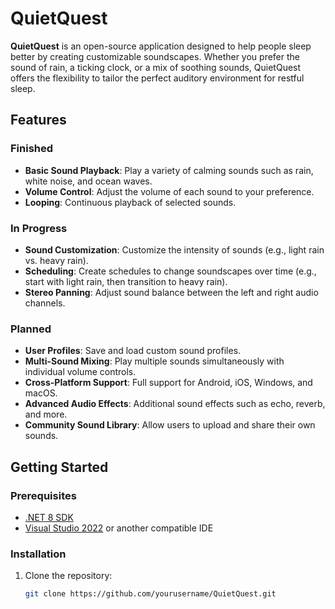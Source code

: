 
# QuietQuest

**QuietQuest** is an open-source application designed to help people sleep better by creating customizable soundscapes. Whether you prefer the sound of rain, a ticking clock, or a mix of soothing sounds, QuietQuest offers the flexibility to tailor the perfect auditory environment for restful sleep.

## Features

### Finished
- **Basic Sound Playback**: Play a variety of calming sounds such as rain, white noise, and ocean waves.
- **Volume Control**: Adjust the volume of each sound to your preference.
- **Looping**: Continuous playback of selected sounds.

### In Progress
- **Sound Customization**: Customize the intensity of sounds (e.g., light rain vs. heavy rain).
- **Scheduling**: Create schedules to change soundscapes over time (e.g., start with light rain, then transition to heavy rain).
- **Stereo Panning**: Adjust sound balance between the left and right audio channels.

### Planned
- **User Profiles**: Save and load custom sound profiles.
- **Multi-Sound Mixing**: Play multiple sounds simultaneously with individual volume controls.
- **Cross-Platform Support**: Full support for Android, iOS, Windows, and macOS.
- **Advanced Audio Effects**: Additional sound effects such as echo, reverb, and more.
- **Community Sound Library**: Allow users to upload and share their own sounds.

## Getting Started

### Prerequisites
- [.NET 8 SDK](https://dotnet.microsoft.com/download/dotnet/8.0)
- [Visual Studio 2022](https://visualstudio.microsoft.com/vs/) or another compatible IDE

### Installation
1. Clone the repository:
   ```sh
   git clone https://github.com/yourusername/QuietQuest.git
